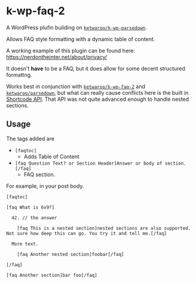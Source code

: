k-wp-faq-2
==========

A WordPress plufin building on [`ketwaroo/k-wp-parsedown`](https://github.com/ketwaroo/k-wp-parsedown).

Allows FAQ style formatting with a dynamic table of content.

A working example of this plugin can be found here: https://nerdontheinter.net/about/privacy/

It doesn't **have** to be a FAQ, but it does allow for some decent structured formattng.

Works best in conjunction with [`ketwaroo/k-wp-faq-2`](https://github.com/ketwaroo/k-wp-faq-2) and [`ketwaroo/parsedown`](https://github.com/ketwaroo/parsedown), but what can really cause conflicts here is the built in [Shortcode API](https://codex.wordpress.org/Shortcode_API). That API was not quite advanced enough to handle nested sections.

## Usage

The tags added are

 - `[faqtoc]`
   - Adds Table of Content
 - `[faq Question Text? or Section Header]Answer or body of section.[/faq]`
   - FAQ section.  

For example, in your post body.

```
[faqtoc]

[faq What is 6x9?]

  42. // the answer

    [faq This is a nested section]nested sections are also supported. Not sure how deep this can go. You try it and tell me.[/faq]

  More text.

    [faq Another nested section]foobar[/faq]

[/faq]

[faq Another section]bar foo[/faq]

```



